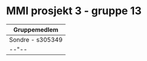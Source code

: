
# MMI prosjekt 3 - gruppe 13

| Gruppemedlem  | 
| ------------- | 
| Sondre - s305349  |
| --"--  |

